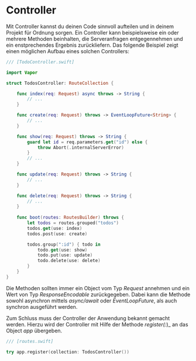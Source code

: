 # Controller

Mit Controller kannst du deinen Code sinnvoll aufteilen und in deinem Projekt für Ordnung sorgen. Ein Controller kann beispielsweise ein oder mehrere Methoden beinhalten, die Serveranfragen entgegennehmen und ein enstprechendes Ergebnis zurückliefern. Das folgende Beispiel zeigt einen möglichen Aufbau eines solchen Controllers:

```swift
/// [TodoController.swift]

import Vapor

struct TodosController: RouteCollection {

    func index(req: Request) async throws -> String {
        // ...
    }

    func create(req: Request) throws -> EventLoopFuture<String> {
        // ...
    }

    func show(req: Request) throws -> String {
        guard let id = req.parameters.get("id") else {
            throw Abort(.internalServerError)
        }
        // ...
    }

    func update(req: Request) throws -> String {
        // ...
    }

    func delete(req: Request) throws -> String {
        // ...
    }
    
    func boot(routes: RoutesBuilder) throws {
        let todos = routes.grouped("todos")
        todos.get(use: index)
        todos.post(use: create)

        todos.group(":id") { todo in
            todo.get(use: show)
            todo.put(use: update)
            todo.delete(use: delete)
        }
    }
}
```

Die Methoden sollten immer ein Object vom Typ _Request_ annehmen und ein Wert von Typ _ResponseEncodable_ zurückgegeben. Dabei kann die Methode sowohl asynchron mittels _async/await_ oder _EventLoopFuture_, als auch synchron ausgeführt werden.

Zum Schluss muss der Controller der Anwendung bekannt gemacht werden. Hierzu wird der Controller mit Hilfe der Methode _register(:_)_ an das Object _app_ übergeben.

```swift
/// [routes.swift]

try app.register(collection: TodosController())
```